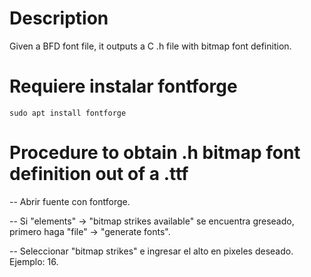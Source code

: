 # Description
Given a BFD font file, it outputs a C .h file with bitmap font definition.

# Requiere instalar fontforge

``sudo apt install fontforge``

# Procedure to obtain .h bitmap font definition out of a .ttf

-- Abrir fuente con fontforge.

-- Si "elements" -> "bitmap strikes available" se encuentra greseado, primero haga "file" -> "generate fonts".

-- Seleccionar "bitmap strikes" e ingresar el alto en pixeles deseado. Ejemplo: 16.


